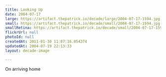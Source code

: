 ```yaml
---
title: Looking Up
date: 2004-07-17
large: https://artifact.thepatrick.io/decade/large/2004-07-17-1594.jpg
small: https://artifact.thepatrick.io/decade/small/2004-07-17-1594.jpg
smallRetina: https://artifact.thepatrick.io/decade/small/2004-07-17-1594@2x.jpg
flickrUrl: null
photoId: null
createdAt: 2011-01-30 11:07:16.054374
updatedAt: 2004-07-19 22:13:33
layout: decade-image

---
```

On arriving home
